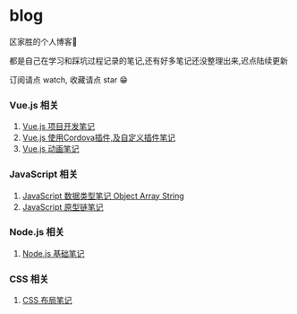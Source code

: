 # blog
区家胜的个人博客🐶

都是自己在学习和踩坑过程记录的笔记,还有好多笔记还没整理出来,迟点陆续更新

订阅请点 watch, 收藏请点 star 😁


### Vue.js 相关
1. [Vue.js 项目开发笔记](https://github.com/oujia6014/blog/issues/6)
2. [Vue.js 使用Cordova插件,及自定义插件笔记](https://github.com/oujia6014/blog/issues/5)
3. [Vue.js 动画笔记](https://github.com/oujia6014/blog/issues/4)



### JavaScript 相关
1. [JavaScript 数据类型笔记 Object Array String](https://github.com/oujia6014/blog/issues/1)
2. [JavaScript 原型链笔记](https://github.com/oujia6014/blog/issues/2)


### Node.js 相关
1. [Node.js 基础笔记](https://github.com/oujia6014/blog/issues/3)

### CSS 相关
1. [CSS 布局笔记](https://github.com/oujia6014/blog/issues/7)
